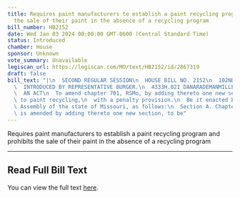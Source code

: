 ```yaml
---
title: Requires paint manufacturers to establish a paint recycling program and prohibits
  the sale of their paint in the absence of a recycling program
bill_number: HB2152
date: Wed Jan 03 2024 00:00:00 GMT-0600 (Central Standard Time)
status: Introduced
chamber: House
sponsor: Unknown
vote_summary: Unavailable
legiscan_url: https://legiscan.com/MO/text/HB2152/id/2867319
draft: false
bill_text: "|\n  SECOND REGULAR SESSION\n  HOUSE BILL NO. 2152\n  102ND GENERAL ASSEMBLY\n\
  \  INTRODUCED BY REPRESENTATIVE BURGER.\n  4333H.02I DANARADEMANMILLER,ChiefClerk\n\
  \  AN ACT\n  To amend chapter 701, RSMo, by adding thereto one new section relating\
  \ to paint recycling,\n  with a penalty provision.\n  Be it enacted by the General\
  \ Assembly of the state of Missouri, as follows:\n  Section A. Chapter 701, RSMo,\
  \ is amended by adding thereto one new section, to be"
---
```

Requires paint manufacturers to establish a paint recycling program and prohibits the sale of their paint in the absence of a recycling program

---

## Read Full Bill Text

You can view the full text [here](https://legiscan.com/MO/text/HB2152/id/2867319).
